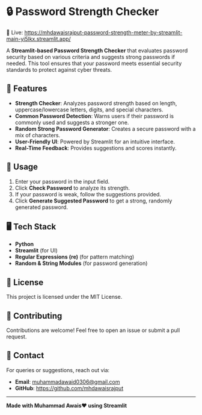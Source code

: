 # 🔒 Password Strength Checker

🔗 Live:  https://mhdawaisrajput-password-strength-meter-by-streamlit-main-yi5lkx.streamlit.app/
          

A **Streamlit-based Password Strength Checker** that evaluates password security based on various criteria and suggests strong passwords if needed. This tool ensures that your password meets essential security standards to protect against cyber threats.

## 🚀 Features

- **Strength Checker**: Analyzes password strength based on length, uppercase/lowercase letters, digits, and special characters.
- **Common Password Detection**: Warns users if their password is commonly used and suggests a stronger one.
- **Random Strong Password Generator**: Creates a secure password with a mix of characters.
- **User-Friendly UI**: Powered by Streamlit for an intuitive interface.
- **Real-Time Feedback**: Provides suggestions and scores instantly.

## 📌 Usage
1. Enter your password in the input field.
2. Click **Check Password** to analyze its strength.
3. If your password is weak, follow the suggestions provided.
4. Click **Generate Suggested Password** to get a strong, randomly generated password.

## 🖥️ Tech Stack
- **Python**
- **Streamlit** (for UI)
- **Regular Expressions (re)** (for pattern matching)
- **Random & String Modules** (for password generation)

## 📜 License
This project is licensed under the MIT License.

## 🤝 Contributing
Contributions are welcome! Feel free to open an issue or submit a pull request.

## 📩 Contact
For queries or suggestions, reach out via:
- **Email**: muhammadawaid0306@gmail.com
- **GitHub**: https://github.com/mhdawaisrajput

---
**Made with Muhammad Awais❤️ using Streamlit**
